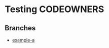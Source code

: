 # Testing CODEOWNERS

## Branches

- [example-a](https://github.com/kellegous/codeowners-test/tree/example-a)